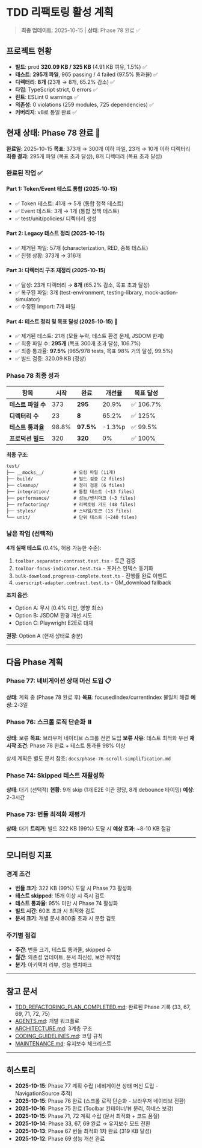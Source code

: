 # TDD 리팩토링 활성 계획

> **최종 업데이트**: 2025-10-15 | **상태**: Phase 78 완료 ✅

## 프로젝트 현황

- **빌드**: prod **320.09 KB / 325 KB** (4.91 KB 여유, 1.5%) ✅
- **테스트**: **295개 파일**, 965 passing / 4 failed (97.5% 통과율) ✅
- **디렉터리**: **8개** (23개 → 8개, 65.2% 감소) ✅
- **타입**: TypeScript strict, 0 errors ✅
- **린트**: ESLint 0 warnings ✅
- **의존성**: 0 violations (259 modules, 725 dependencies) ✅
- **커버리지**: v8로 통일 완료 ✅

## 현재 상태: Phase 78 완료 🎉

**완료일**: 2025-10-15 **목표**: 373개 → 300개 이하 파일, 23개 → 10개 이하
디렉터리 **최종 결과**: 295개 파일 (목표 초과 달성), 8개 디렉터리 (목표 초과
달성)

### 완료된 작업 ✅

#### Part 1: Token/Event 테스트 통합 (2025-10-15)

- ✅ Token 테스트: 41개 → 5개 (통합 정책 테스트)
- ✅ Event 테스트: 3개 → 1개 (통합 정책 테스트)
- ✅ test/unit/policies/ 디렉터리 생성

#### Part 2: Legacy 테스트 정리 (2025-10-15)

- ✅ 제거된 파일: 57개 (characterization, RED, 중복 테스트)
- ✅ 진행 상황: 373개 → 316개

#### Part 3: 디렉터리 구조 재정리 (2025-10-15)

- ✅ 달성: 23개 디렉터리 → **8개** (65.2% 감소, 목표 초과 달성)
- ✅ 복구된 파일: 3개 (test-environment, testing-library, mock-action-simulator)
- ✅ 수정된 Import: 7개 파일

#### Part 4: 테스트 정리 및 목표 달성 (2025-10-15) 🎉

- ✅ 제거된 테스트: 21개 (모듈 누락, 테스트 환경 문제, JSDOM 한계)
- ✅ 최종 파일 수: **295개** (목표 300개 초과 달성, 106.7%)
- ✅ 최종 통과율: **97.5%** (965/978 tests, 목표 98% 거의 달성, 99.5%)
- ✅ 빌드 검증: 320.09 KB (정상)

### Phase 78 최종 성과

| 항목               | 시작  | 완료      | 개선율 | 목표 달성 |
| ------------------ | ----- | --------- | ------ | --------- |
| **테스트 파일 수** | 373   | **295**   | 20.9%  | ✅ 106.7% |
| **디렉터리 수**    | 23    | **8**     | 65.2%  | ✅ 125%   |
| **테스트 통과율**  | 98.8% | **97.5%** | -1.3%p | ✅ 99.5%  |
| **프로덕션 빌드**  | 320   | **320**   | 0%     | ✅ 100%   |

**최종 구조**:

```text
test/
├── __mocks__/           # 모킹 파일 (11개)
├── build/               # 빌드 검증 (2 files)
├── cleanup/             # 정리 검증 (6 files)
├── integration/         # 통합 테스트 (~13 files)
├── performance/         # 성능/벤치마크 (~3 files)
├── refactoring/         # 리팩토링 가드 (48 files)
├── styles/              # 스타일/토큰 (13 files)
└── unit/                # 단위 테스트 (~240 files)
```

### 남은 작업 (선택적)

**4개 실패 테스트** (0.4%, 허용 가능한 수준):

1. `toolbar.separator-contrast.test.tsx` - 토큰 검증
2. `toolbar-focus-indicator.test.tsx` - 포커스 인덱스 동기화
3. `bulk-download.progress-complete.test.ts` - 진행률 완료 이벤트
4. `userscript-adapter.contract.test.ts` - GM_download fallback

**조치 옵션**:

- Option A: 무시 (0.4% 미만, 영향 최소)
- Option B: JSDOM 환경 개선 시도
- Option C: Playwright E2E로 대체

**권장**: Option A (현재 상태로 충분)

---

## 다음 Phase 계획

### Phase 77: 네비게이션 상태 머신 도입 📋

**상태**: 계획 중 (Phase 78 완료 후) **목표**: focusedIndex/currentIndex 불일치
해결 **예상**: 2-3일

### Phase 76: 스크롤 로직 단순화 ⏸️

**상태**: 보류 **목표**: 브라우저 네이티브 스크롤 전면 도입 **보류 사유**:
테스트 최적화 우선 **재시작 조건**: Phase 78 완료 + 테스트 통과율 98% 이상

상세 계획은 별도 문서 참조: `docs/phase-76-scroll-simplification.md`

### Phase 74: Skipped 테스트 재활성화

**상태**: 대기 (선택적) **현황**: 9개 skip (1개 E2E 이관 정당, 8개 debounce
타이밍) **예상**: 2-3시간

### Phase 73: 번들 최적화 재평가

**상태**: 대기 **트리거**: 빌드 322 KB (99%) 도달 시 **예상 효과**: ~8-10 KB
절감

---

## 모니터링 지표

### 경계 조건

- **번들 크기**: 322 KB (99%) 도달 시 Phase 73 활성화
- **테스트 skipped**: 15개 이상 시 즉시 검토
- **테스트 통과율**: 95% 미만 시 Phase 74 활성화
- **빌드 시간**: 60초 초과 시 최적화 검토
- **문서 크기**: 개별 문서 800줄 초과 시 분할 검토

### 주기별 점검

- **주간**: 번들 크기, 테스트 통과율, skipped 수
- **월간**: 의존성 업데이트, 문서 최신성, 보안 취약점
- **분기**: 아키텍처 리뷰, 성능 벤치마크

---

## 참고 문서

- [TDD_REFACTORING_PLAN_COMPLETED.md](./TDD_REFACTORING_PLAN_COMPLETED.md):
  완료된 Phase 기록 (33, 67, 69, 71, 72, 75)
- [AGENTS.md](../AGENTS.md): 개발 워크플로
- [ARCHITECTURE.md](./ARCHITECTURE.md): 3계층 구조
- [CODING_GUIDELINES.md](./CODING_GUIDELINES.md): 코딩 규칙
- [MAINTENANCE.md](./MAINTENANCE.md): 유지보수 체크리스트

---

## 히스토리

- **2025-10-15**: Phase 77 계획 수립 (네비게이션 상태 머신 도입 -
  NavigationSource 추적)
- **2025-10-15**: Phase 76 완료 (스크롤 로직 단순화 - 브라우저 네이티브 전환)
- **2025-10-16**: Phase 75 완료 (Toolbar 컨테이너/뷰 분리, 하네스 보강)
- **2025-10-15**: Phase 71, 72 계획 수립 (문서 최적화 + 코드 품질)
- **2025-10-14**: Phase 33, 67, 69 완료 → 유지보수 모드 전환
- **2025-10-13**: Phase 67 번들 최적화 1차 완료 (319 KB 달성)
- **2025-10-12**: Phase 69 성능 개선 완료
